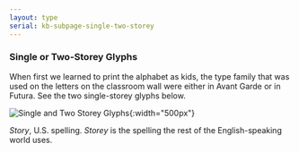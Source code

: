 ```yaml
---
layout: type
serial: kb-subpage-single-two-storey
---
```

### Single or Two-Storey Glyphs

When first we learned to print the alphabet as kids, the type family that was used on the letters on the classroom wall were either in Avant Garde or in Futura. See the two single-storey glyphs below.

![Single and Two Storey Glyphs]({{site.url}}/svg/type-trivia/single-two-storey.svg "Single and Two Storey Glyphs"){:width="500px"}



<span class="footnote">*Story*, U.S. spelling. *Storey* is the spelling the rest of the English-speaking world uses.</span>